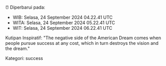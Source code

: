 ⏰ Diperbarui pada:
- WIB: Selasa, 24 September 2024 04.22.41 UTC
- WITA: Selasa, 24 September 2024 05.22.41 UTC
- WIT: Selasa, 24 September 2024 06.22.41 UTC

Kutipan Inspiratif:
"The negative side of the American Dream comes when people pursue success at any cost, which in turn destroys the vision and the dream."


Kategori: success

